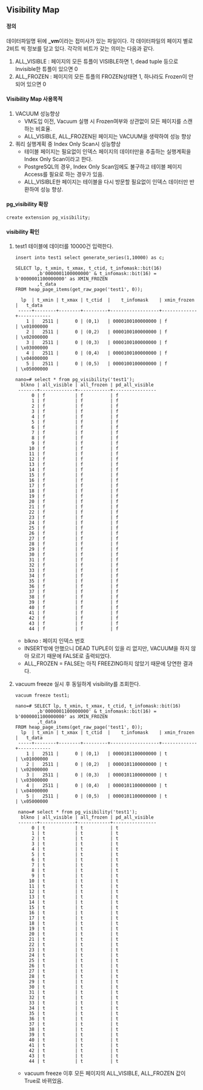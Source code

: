 ## Visibility Map

#### 정의
데이터파일명 뒤에 **_vm**이라는 접미사가 있는 파일이다. 각 데이터파일의 페이지 별로 2비트 씩 정보를 담고 있다. 각각의 비트가 갖는 의미는 다음과 같다.
1. ALL_VISIBLE : 페이지의 모든 튜플이 VISIBLE하면 1, dead tuple 등으로 Invisible한 튜플이 있으면 0
2. ALL_FROZEN : 페이지의 모든 튜플의 FROZEN상태면 1, 하나라도 Frozen이 안되어 있으면 0

#### Visibility Map 사용목적
1. VACUUM 성능향상
   - VM도입 이전, Vacuum 실행 시 Frozen여부와 상관없이 모든 페이지를 스캔하는 비효율.
   - ALL_VISIBLE, ALL_FROZEN된 페이지는 VACUUM을 생략하여 성능 향상
2. 쿼리 실행계획 중 Index Only Scan시 성능향상
   - 테이블 페이지는 필요없이 인덱스 페이지의 데이터만을 추출하는 실행계획을 Index Only Scan이라고 한다.
   - PostgreSQL의 경우, Index Only Scan임에도 불구하고 테이블 페이지 Access를 필요로 하는 경우가 있음.
   - ALL_VISIBLE한 페이지는 테이블을 다시 방문할 필요없이 인덱스 데이터만 반환하여 성능 향상.
   
#### pg_visibility 확장
```
create extension pg_visibility;
```

#### visibility 확인
1. test1 테이블에 데이터를 10000건 입력한다.
   ```
   insert into test1 select generate_series(1,10000) as c;

   SELECT lp, t_xmin, t_xmax, t_ctid, t_infomask::bit(16)
           ,b'0000001100000000' & t_infomask::bit(16) = b'0000001100000000' as XMIN_FROZEN
           ,t_data
   FROM heap_page_items(get_raw_page('test1', 0));

     lp  | t_xmin | t_xmax | t_ctid  |    t_infomask    | xmin_frozen |   t_data
    -----+--------+--------+---------+------------------+-------------+------------
       1 |   2511 |      0 | (0,1)   | 0000100100000000 | f           | \x01000000
       2 |   2511 |      0 | (0,2)   | 0000100100000000 | f           | \x02000000
       3 |   2511 |      0 | (0,3)   | 0000100100000000 | f           | \x03000000
       4 |   2511 |      0 | (0,4)   | 0000100100000000 | f           | \x04000000
       5 |   2511 |      0 | (0,5)   | 0000100100000000 | f           | \x05000000

   nano=# select * from pg_visibility('test1');
     blkno | all_visible | all_frozen | pd_all_visible
    -------+-------------+------------+----------------
         0 | f           | f          | f
         1 | f           | f          | f
         2 | f           | f          | f
         3 | f           | f          | f
         4 | f           | f          | f
         5 | f           | f          | f
         6 | f           | f          | f
         7 | f           | f          | f
         8 | f           | f          | f
         9 | f           | f          | f
        10 | f           | f          | f
        11 | f           | f          | f
        12 | f           | f          | f
        13 | f           | f          | f
        14 | f           | f          | f
        15 | f           | f          | f
        16 | f           | f          | f
        17 | f           | f          | f
        18 | f           | f          | f
        19 | f           | f          | f
        20 | f           | f          | f
        21 | f           | f          | f
        22 | f           | f          | f
        23 | f           | f          | f
        24 | f           | f          | f
        25 | f           | f          | f
        26 | f           | f          | f
        27 | f           | f          | f
        28 | f           | f          | f
        29 | f           | f          | f
        30 | f           | f          | f
        31 | f           | f          | f
        32 | f           | f          | f
        33 | f           | f          | f
        34 | f           | f          | f
        35 | f           | f          | f
        36 | f           | f          | f
        37 | f           | f          | f
        38 | f           | f          | f
        39 | f           | f          | f
        40 | f           | f          | f
        41 | f           | f          | f
        42 | f           | f          | f
        43 | f           | f          | f
        44 | f           | f          | f
   ```
   - blkno : 페이지 인덱스 번호
   - INSERT밖에 안했으니 DEAD TUPLE이 있을 리 없지만, VACUUM을 하지 않아 모르기 때문에 FALSE로 출력되었다.
   - ALL_FROZEN = FALSE는 아직 FREEZING하지 않았기 때문에 당연한 결과다.

3. vacuum freeze 실시 후 동일하게 visibility를 조회한다.
   ```
   vacuum freeze test1;

   nano=# SELECT lp, t_xmin, t_xmax, t_ctid, t_infomask::bit(16)
           ,b'0000001100000000' & t_infomask::bit(16) = b'0000001100000000' as XMIN_FROZEN
           ,t_data
   FROM heap_page_items(get_raw_page('test1', 0));
     lp  | t_xmin | t_xmax | t_ctid  |    t_infomask    | xmin_frozen |   t_data
    -----+--------+--------+---------+------------------+-------------+------------
       1 |   2511 |      0 | (0,1)   | 0000101100000000 | t           | \x01000000
       2 |   2511 |      0 | (0,2)   | 0000101100000000 | t           | \x02000000
       3 |   2511 |      0 | (0,3)   | 0000101100000000 | t           | \x03000000
       4 |   2511 |      0 | (0,4)   | 0000101100000000 | t           | \x04000000
       5 |   2511 |      0 | (0,5)   | 0000101100000000 | t           | \x05000000
  
    nano=# select * from pg_visibility('test1');
     blkno | all_visible | all_frozen | pd_all_visible
    -------+-------------+------------+----------------
         0 | t           | t          | t
         1 | t           | t          | t
         2 | t           | t          | t
         3 | t           | t          | t
         4 | t           | t          | t
         5 | t           | t          | t
         6 | t           | t          | t
         7 | t           | t          | t
         8 | t           | t          | t
         9 | t           | t          | t
        10 | t           | t          | t
        11 | t           | t          | t
        12 | t           | t          | t
        13 | t           | t          | t
        14 | t           | t          | t
        15 | t           | t          | t
        16 | t           | t          | t
        17 | t           | t          | t
        18 | t           | t          | t
        19 | t           | t          | t
        20 | t           | t          | t
        21 | t           | t          | t
        22 | t           | t          | t
        23 | t           | t          | t
        24 | t           | t          | t
        25 | t           | t          | t
        26 | t           | t          | t
        27 | t           | t          | t
        28 | t           | t          | t
        29 | t           | t          | t
        30 | t           | t          | t
        31 | t           | t          | t
        32 | t           | t          | t
        33 | t           | t          | t
        34 | t           | t          | t
        35 | t           | t          | t
        36 | t           | t          | t
        37 | t           | t          | t
        38 | t           | t          | t
        39 | t           | t          | t
        40 | t           | t          | t
        41 | t           | t          | t
        42 | t           | t          | t
        43 | t           | t          | t
        44 | t           | t          | t
   ```
   - vacuum freeze 이후 모든 페이지의 ALL_VISIBLE, ALL_FROZEN 값이 True로 바뀌었음.
